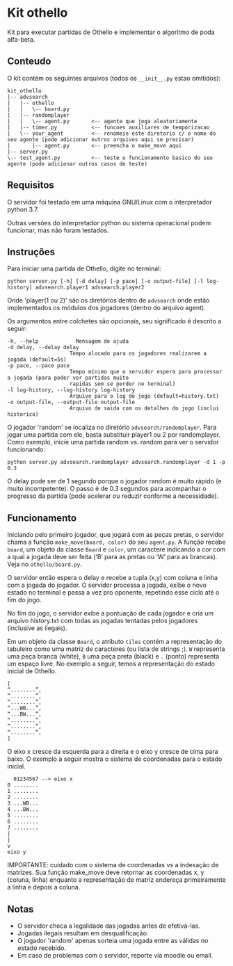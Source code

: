 # Kit othello

Kit para executar partidas de Othello e implementar o algoritmo de poda alfa-beta.

## Conteudo

O kit contém os seguintes arquivos (todos os `__init__.py` estao omitidos):

```text
kit_othello
|-- advsearch
|   |-- othello
|   |   \-- board.py
|   |-- randomplayer
|   |   \-- agent.py       <-- agente que joga aleatoriamente
|   |-- timer.py           <-- funcoes auxiliares de temporizacao
|   \-- your_agent         <-- renomeie este diretorio c/ o nome do seu agente (pode adicionar outros arquivos aqui se precisar)
|       |-- agent.py       <-- preencha o make_move aqui
|-- server.py
\-- test_agent.py          <-- teste o funcionamento basico do seu agente (pode adicionar outros casos de teste)
```

## Requisitos

O servidor foi testado em uma máquina GNU/Linux com o interpretador python 3.7.

Outras versões do interpretador python ou sistema operacional podem funcionar, mas não foram testados.

## Instruções

Para iniciar uma partida de Othello, digite no terminal:

`python server.py [-h] [-d delay] [-p pace] [-o output-file] [-l log-history] advsearch.player1 advsearch.player2`

Onde 'player(1 ou 2)' são os diretórios dentro de `advsearch` onde estão implementados os módulos dos jogadores (dentro do arquivo agent).

Os argumentos entre colchetes são opcionais, seu significado é descrito a seguir:

```text
-h, --help            Mensagem de ajuda
-d delay, --delay delay
                    Tempo alocado para os jogadores realizarem a jogada (default=5s)
-p pace, --pace pace
                    Tempo mínimo que o servidor espera para processar a jogada (para poder ver partidas muito
                    rapidas sem se perder no terminal)
-l log-history, --log-history log-history
                    Arquivo para o log do jogo (default=history.txt)
-o output-file, --output-file output-file
                    Arquivo de saida com os detalhes do jogo (inclui historico)
```

O jogador 'random' se localiza no diretório `advsearch/randomplayer`. Para jogar uma partida com ele,
basta substituir player1 ou 2 por randomplayer. Como exemplo, inicie
uma partida random vs. random para ver o servidor funcionando:

`python server.py advsearch.randomplayer advsearch.randomplayer -d 1 -p 0.3`

O delay pode ser de 1 segundo porque o jogador random é muito rápido (e muito incompetente). O passo é de 0.3 segundos para acompanhar o progresso da partida (pode acelerar ou reduzir conforme a necessidade).

## Funcionamento

Iniciando pelo primeiro jogador, que jogará com as peças pretas, o servidor chama a função `make_move(board, color)` do seu `agent.py`. A função recebe `board`, um objeto da classe `Board` e `color`, um caractere indicando a cor com a qual a jogada deve ser feita (‘B’ para as pretas ou ‘W’ para as brancas). Veja no `othello/board.py`.

O servidor então espera o delay e recebe a tupla (x,y) com coluna e linha com a jogada do jogador. O servidor processa a jogada, exibe o novo estado no terminal e passa a vez pro oponente, repetindo esse ciclo até o fim do jogo.

No fim do jogo, o servidor exibe a pontuação de cada jogador e cria um arquivo history.txt
com todas as jogadas tentadas pelos jogadores (inclusive as ilegais).

Em um objeto da classe `Board`, o atributo `tiles` contém a representação do tabuleiro como uma matriz de caracteres (ou lista de strings ;). `W` representa uma peça branca (white), `B` uma peça preta (black) e `.` (ponto) representa um espaço livre. No exemplo a seguir, temos a representação do estado inicial de Othello.

```text
[
“........”,
“........”,
“........”,
“...WB...”,
“...BW...”,
“........”,
“........”,
“........”,
]
```

O eixo x cresce da esquerda para a direita e o eixo y cresce de cima para baixo. O exemplo a seguir mostra o sistema de coordenadas para o estado inicial.

```text
  01234567 --> eixo x
0 ........
1 ........
2 ........
3 ...WB...
4 ...BW...
5 ........
6 ........
7 ........
|
|
v
eixo y
```

IMPORTANTE: cuidado com o sistema de coordenadas vs a indexação de matrizes. Sua função make_move deve retornar as coordenadas x, y (coluna, linha) enquanto a representação de matriz endereça primeiramente a linha e depois a coluna.

## Notas

- O servidor checa a legalidade das jogadas antes de efetivá-las.
- Jogadas ilegais resultam em desqualificação.
- O jogador 'random' apenas sorteia uma jogada entre as válidas no estado recebido.
- Em caso de problemas com o servidor, reporte via moodle ou email.
